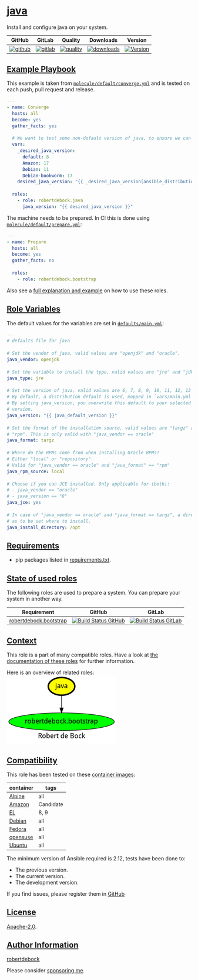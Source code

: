 # [java](#java)

Install and configure java on your system.

|GitHub|GitLab|Quality|Downloads|Version|
|------|------|-------|---------|-------|
|[![github](https://github.com/robertdebock/ansible-role-java/workflows/Ansible%20Molecule/badge.svg)](https://github.com/robertdebock/ansible-role-java/actions)|[![gitlab](https://gitlab.com/robertdebock-iac/ansible-role-java/badges/master/pipeline.svg)](https://gitlab.com/robertdebock-iac/ansible-role-java)|[![quality](https://img.shields.io/ansible/quality/22732)](https://galaxy.ansible.com/robertdebock/java)|[![downloads](https://img.shields.io/ansible/role/d/22732)](https://galaxy.ansible.com/robertdebock/java)|[![Version](https://img.shields.io/github/release/robertdebock/ansible-role-java.svg)](https://github.com/robertdebock/ansible-role-java/releases/)|

## [Example Playbook](#example-playbook)

This example is taken from [`molecule/default/converge.yml`](https://github.com/robertdebock/ansible-role-java/blob/master/molecule/default/converge.yml) and is tested on each push, pull request and release.

```yaml
---
- name: Converge
  hosts: all
  become: yes
  gather_facts: yes

  # We want to test some non-default version of java, to ensure we can install a specific version.
  vars:
    _desired_java_version:
      default: 8
      Amazon: 17
      Debian: 11
      Debian-bookworm: 17
    desired_java_version: "{{ _desired_java_version[ansible_distribution ~ '-' ~ ansible_distribution_release] | default(_desired_java_version[ansible_distribution] | default(_desired_java_version['default'])) }}"

  roles:
    - role: robertdebock.java
      java_version: "{{ desired_java_version }}"
```

The machine needs to be prepared. In CI this is done using [`molecule/default/prepare.yml`](https://github.com/robertdebock/ansible-role-java/blob/master/molecule/default/prepare.yml):

```yaml
---
- name: Prepare
  hosts: all
  become: yes
  gather_facts: no

  roles:
    - role: robertdebock.bootstrap
```

Also see a [full explanation and example](https://robertdebock.nl/how-to-use-these-roles.html) on how to use these roles.

## [Role Variables](#role-variables)

The default values for the variables are set in [`defaults/main.yml`](https://github.com/robertdebock/ansible-role-java/blob/master/defaults/main.yml):

```yaml
---
# defaults file for java

# Set the vendor of java, valid values are "openjdk" and "oracle".
java_vendor: openjdk

# Set the variable to install the type, valid values are "jre" and "jdk".
java_type: jre

# Set the version of java, valid values are 6, 7, 8, 9, 10, 11, 12, 13 or 17.
# By default, a distribution default is used, mapped in `vars/main.yml`.
# By setting java_version, you overwrite this default to your selected
# version.
java_version: "{{ java_default_version }}"

# Set the format of the installation source, valid values are "targz" and
# "rpm". This is only valid with "java_vendor == oracle"
java_format: targz

# Where do the RPMs come from when installing Oracle RPMs?
# Either "local" or "repository".
# Valid for "java_vendor == oracle" and "java_format" == "rpm"
java_rpm_source: local

# Choose if you can JCE installed. Only applicable for (both):
# - java_vendor == "oracle"
# - java_version == "8"
java_jce: yes

# In case of "java_vendor == oracle" and "java_format == targz", a directory
# as to be set where to install.
java_install_directory: /opt
```

## [Requirements](#requirements)

- pip packages listed in [requirements.txt](https://github.com/robertdebock/ansible-role-java/blob/master/requirements.txt).

## [State of used roles](#state-of-used-roles)

The following roles are used to prepare a system. You can prepare your system in another way.

| Requirement | GitHub | GitLab |
|-------------|--------|--------|
|[robertdebock.bootstrap](https://galaxy.ansible.com/robertdebock/bootstrap)|[![Build Status GitHub](https://github.com/robertdebock/ansible-role-bootstrap/workflows/Ansible%20Molecule/badge.svg)](https://github.com/robertdebock/ansible-role-bootstrap/actions)|[![Build Status GitLab](https://gitlab.com/robertdebock-iac/ansible-role-bootstrap/badges/master/pipeline.svg)](https://gitlab.com/robertdebock-iac/ansible-role-bootstrap)|

## [Context](#context)

This role is a part of many compatible roles. Have a look at [the documentation of these roles](https://robertdebock.nl/) for further information.

Here is an overview of related roles:
![dependencies](https://raw.githubusercontent.com/robertdebock/ansible-role-java/png/requirements.png "Dependencies")

## [Compatibility](#compatibility)

This role has been tested on these [container images](https://hub.docker.com/u/robertdebock):

|container|tags|
|---------|----|
|[Alpine](https://hub.docker.com/repository/docker/robertdebock/alpine/general)|all|
|[Amazon](https://hub.docker.com/repository/docker/robertdebock/amazonlinux/general)|Candidate|
|[EL](https://hub.docker.com/repository/docker/robertdebock/enterpriselinux/general)|8, 9|
|[Debian](https://hub.docker.com/repository/docker/robertdebock/debian/general)|all|
|[Fedora](https://hub.docker.com/repository/docker/robertdebock/fedora/general)|all|
|[opensuse](https://hub.docker.com/repository/docker/robertdebock/opensuse/general)|all|
|[Ubuntu](https://hub.docker.com/repository/docker/robertdebock/ubuntu/general)|all|

The minimum version of Ansible required is 2.12, tests have been done to:

- The previous version.
- The current version.
- The development version.

If you find issues, please register them in [GitHub](https://github.com/robertdebock/ansible-role-java/issues)

## [License](#license)

[Apache-2.0](https://github.com/robertdebock/ansible-role-java/blob/master/LICENSE).

## [Author Information](#author-information)

[robertdebock](https://robertdebock.nl/)

Please consider [sponsoring me](https://github.com/sponsors/robertdebock).

